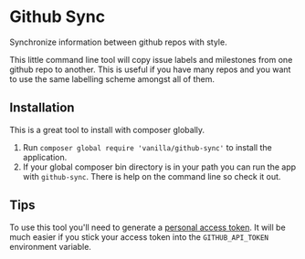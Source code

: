 # Github Sync

Synchronize information between github repos with style.

This little command line tool will copy issue labels and milestones from one github repo to another. This is useful if
you have many repos and you want to use the same labelling scheme amongst all of them.

## Installation

This is a great tool to install with composer globally.

1. Run `composer global require 'vanilla/github-sync'` to install the application.
2. If your global composer bin directory is in your path you can run the app with `github-sync`. There is help on the
command line so check it out.

## Tips

To use this tool you'll need to generate a [personal access token](https://github.com/blog/1509-personal-api-tokens).
It will be much easier if you stick your access token into the `GITHUB_API_TOKEN` environment variable.